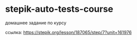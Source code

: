 # stepik-auto-tests-course
домашнее задание по курсу

ссылка: https://stepik.org/lesson/187065/step/7?unit=161976
